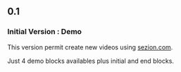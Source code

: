 ## 0.1

### Initial Version : Demo

This version permit create new videos using [sezion.com](https://sezion.com). 

Just 4 demo blocks availables plus initial and end blocks.
